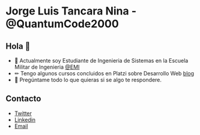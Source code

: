 # Jorge Luis Tancara Nina - @QuantumCode2000

## Hola 👋
<!--
Soy un chico boliviano apasionado por aprender sobre tecnología, puedes ver un poco de mi portafolio en programación [acá](https://kevinmorales.xyz/). En este momento te puedo ayudar sobre marketing digital, SEO y consejos para impulsar tu proyecto.-->

- 🚀 Actualmente soy Estudiante de Ingenieria de Sistemas en la Escuela Militar de Ingenieria [@EMI](https://www.emi.edu.bo/)
- ✏ Tengo algunos cursos concluidos en Platzi sobre Desarrollo Web  [blog](https://platzi.com)
- 💭 Pregúntame todo lo que quieras si se algo te respondere.

## Contacto

- [Twitter](https://twitter.com/JorgeLuisTanca1)
- [Linkedin](https://www.linkedin.com/in/jorge-luis-tancara-nina-2700421b2/)
- [Email](tancaraninajorgeluis@gmail.com)
